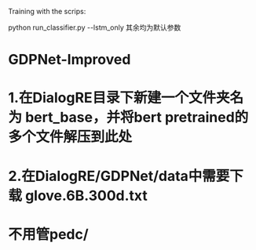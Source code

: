 Training with the scrips:

python run_classifier.py --lstm_only 其余均为默认参数

# GDPNet-Improved
# 1.在DialogRE目录下新建一个文件夹名为 bert_base，并将bert pretrained的多个文件解压到此处 
# 2.在DialogRE/GDPNet/data中需要下载 glove.6B.300d.txt

# 不用管pedc/
